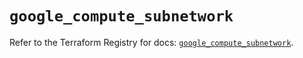 # `google_compute_subnetwork`

Refer to the Terraform Registry for docs: [`google_compute_subnetwork`](https://registry.terraform.io/providers/hashicorp/google/6.15.0/docs/resources/compute_subnetwork).

